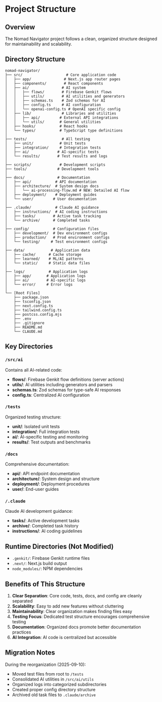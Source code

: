 # Project Structure

## Overview
The Nomad Navigator project follows a clean, organized structure designed for maintainability and scalability.

## Directory Structure

```
nomad-navigator/
├── src/                    # Core application code
│   ├── app/               # Next.js app router pages
│   ├── components/        # React components
│   ├── ai/               # AI system
│   │   ├── flows/        # Firebase Genkit flows
│   │   ├── utils/        # AI utilities and generators
│   │   ├── schemas.ts    # Zod schemas for AI
│   │   ├── config.ts     # AI configuration
│   │   └── openai-config.ts # OpenAI specific config
│   ├── lib/              # Libraries and utilities
│   │   ├── api/         # External API integrations
│   │   └── utils/       # General utilities
│   ├── hooks/           # React hooks
│   └── types/           # TypeScript type definitions
│
├── tests/                # All testing
│   ├── unit/            # Unit tests
│   ├── integration/     # Integration tests
│   ├── ai/             # AI-specific tests
│   └── results/        # Test results and logs
│
├── scripts/             # Development scripts
├── tools/              # Development tools
│
├── docs/               # Documentation
│   ├── api/           # API documentation
│   ├── architecture/  # System design docs
│   │   └── ai-processing-flow.md # NEW: Detailed AI flow
│   ├── deployment/    # Deployment guides
│   └── user/         # User documentation
│
├── .claude/           # Claude AI guidance
│   ├── instructions/  # AI coding instructions
│   ├── tasks/        # Active task tracking
│   └── archive/      # Completed tasks
│
├── config/           # Configuration files
│   ├── development/  # Dev environment configs
│   ├── production/   # Prod environment configs
│   └── testing/     # Test environment configs
│
├── data/            # Application data
│   ├── cache/      # Cache storage
│   ├── learned/    # ML/AI patterns
│   └── static/     # Static data files
│
├── logs/           # Application logs
│   ├── app/       # Application logs
│   ├── ai/        # AI-specific logs
│   └── error/     # Error logs
│
└── [Root Files]
    ├── package.json
    ├── tsconfig.json
    ├── next.config.ts
    ├── tailwind.config.ts
    ├── postcss.config.mjs
    ├── .env
    ├── .gitignore
    ├── README.md
    └── CLAUDE.md
```

## Key Directories

### `/src/ai`
Contains all AI-related code:
- **flows/**: Firebase Genkit flow definitions (server actions)
- **utils/**: AI utilities including generators and parsers
- **schemas.ts**: Zod schemas for type-safe AI responses
- **config.ts**: Centralized AI configuration

### `/tests`
Organized testing structure:
- **unit/**: Isolated unit tests
- **integration/**: Full integration tests
- **ai/**: AI-specific testing and monitoring
- **results/**: Test outputs and benchmarks

### `/docs`
Comprehensive documentation:
- **api/**: API endpoint documentation
- **architecture/**: System design and structure
- **deployment/**: Deployment procedures
- **user/**: End-user guides

### `/.claude`
Claude AI development guidance:
- **tasks/**: Active development tasks
- **archive/**: Completed task history
- **instructions/**: AI coding guidelines

## Runtime Directories (Not Modified)
- `.genkit/`: Firebase Genkit runtime files
- `.next/`: Next.js build output
- `node_modules/`: NPM dependencies

## Benefits of This Structure

1. **Clear Separation**: Core code, tests, docs, and config are cleanly separated
2. **Scalability**: Easy to add new features without cluttering
3. **Maintainability**: Clear organization makes finding files easy
4. **Testing Focus**: Dedicated test structure encourages comprehensive testing
5. **Documentation**: Organized docs promote better documentation practices
6. **AI Integration**: AI code is centralized but accessible

## Migration Notes

During the reorganization (2025-09-10):
- Moved test files from root to `/tests`
- Consolidated AI utilities in `/src/ai/utils`
- Organized logs into categorized subdirectories
- Created proper config directory structure
- Archived old task files to `.claude/archive`
